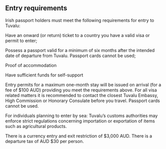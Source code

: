 ## Entry requirements

Irish passport holders must meet the following requirements for entry to Tuvalu:

Have an onward (or return) ticket to a country you have a valid visa or permit to enter;

Possess a passport valid for a minimum of six months after the intended date of departure from Tuvalu. Passport cards cannot be used;

Proof of accommodation

Have sufficient funds for self-support

Entry permits for a maximum one-month stay will be issued on arrival (for a fee of $100 AUD) providing you meet the requirements above. For all visa related matters it is recommended to contact the closest Tuvalu Embassy, High Commission or Honorary Consulate before you travel. Passport cards cannot be used.

For individuals planning to enter by sea: Tuvalu’s customs authorities may enforce strict regulations concerning importation or exportation of items such as agricultural products.

There is a currency entry and exit restriction of $3,000 AUD. There is a departure tax of AUD $30 per person.